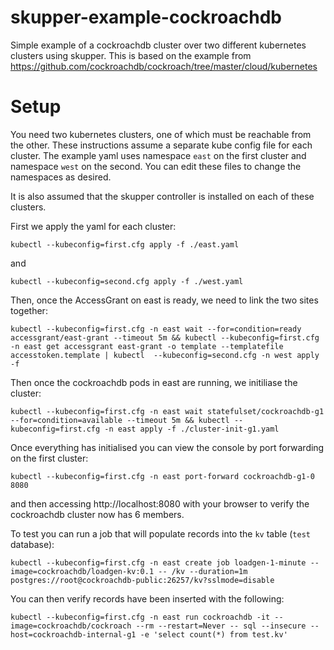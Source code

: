 # skupper-example-cockroachdb

Simple example of a cockroachdb cluster over two different kubernetes
clusters using skupper. This is based on the example from
https://github.com/cockroachdb/cockroach/tree/master/cloud/kubernetes

# Setup

You need two kubernetes clusters, one of which must be reachable from
the other. These instructions assume a separate kube config file for
each cluster. The example yaml uses namespace `east` on the first
cluster and namespace `west` on the second. You can edit these files
to change the namespaces as desired.

It is also assumed that the skupper controller is installed on each of
these clusters.

First we apply the yaml for each cluster:

```kubectl --kubeconfig=first.cfg apply -f ./east.yaml```

and

```kubectl --kubeconfig=second.cfg apply -f ./west.yaml```

Then, once the AccessGrant on east is ready, we need to link the two sites together:

```
kubectl --kubeconfig=first.cfg -n east wait --for=condition=ready accessgrant/east-grant --timeout 5m && kubectl --kubeconfig=first.cfg -n east get accessgrant east-grant -o template --templatefile accesstoken.template | kubectl  --kubeconfig=second.cfg -n west apply -f
 ```

Then once the cockroachdb pods in east are running, we initiliase the cluster:

```
kubectl --kubeconfig=first.cfg -n east wait statefulset/cockroachdb-g1 --for=condition=available --timeout 5m && kubectl --kubeconfig=first.cfg -n east apply -f ./cluster-init-g1.yaml
```

Once everything has initialised you can view the console by port forwarding on the first cluster:

```kubectl --kubeconfig=first.cfg -n east port-forward cockroachdb-g1-0 8080```

and then accessing http://localhost:8080 with your browser to verify the cockroachdb cluster now has 6 members.

To test you can run a job that will populate records into the `kv` table (`test` database):

```kubectl --kubeconfig=first.cfg -n east create job loadgen-1-minute --image=cockroachdb/loadgen-kv:0.1 -- /kv --duration=1m postgres://root@cockroachdb-public:26257/kv?sslmode=disable```

You can then verify records have been inserted with the following:

```kubectl --kubeconfig=first.cfg -n east run cockroachdb -it --image=cockroachdb/cockroach --rm --restart=Never -- sql --insecure --host=cockroachdb-internal-g1 -e 'select count(*) from test.kv'```
